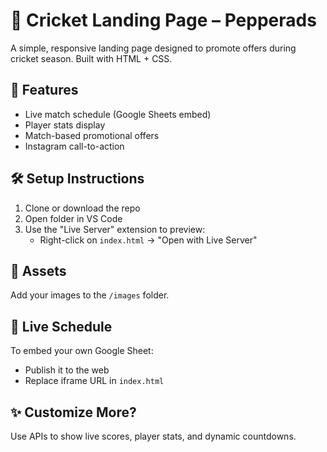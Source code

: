 # 🏏 Cricket Landing Page – Pepperads

A simple, responsive landing page designed to promote offers during cricket season. Built with HTML + CSS.

## 🚀 Features

- Live match schedule (Google Sheets embed)
- Player stats display
- Match-based promotional offers
- Instagram call-to-action

## 🛠 Setup Instructions

1. Clone or download the repo
2. Open folder in VS Code
3. Use the "Live Server" extension to preview:
   - Right-click on `index.html` → "Open with Live Server"

## 📸 Assets

Add your images to the `/images` folder.

## 📡 Live Schedule

To embed your own Google Sheet:
- Publish it to the web
- Replace iframe URL in `index.html`

## ✨ Customize More?

Use APIs to show live scores, player stats, and dynamic countdowns.

